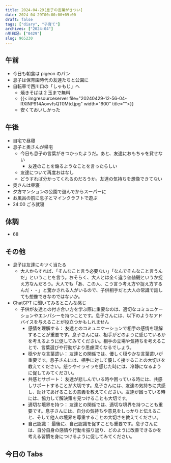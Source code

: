```yaml
---
title: 2024-04-29[息子の言葉がきつい]
date: 2024-04-29T00:00:00+09:00
draft: false
tags: ["diary", "子育て"]
archives: ["2024-04"]
n年日記: ["0429"]
slug: 965230
---
```


## 午前

- 今日も朝食は pigeon のパン
- 息子は保育園時代の友達たちと公園に
- 自転車で西川口の「しゃもじ」へ
  - 焼きそばは 2 玉まで無料
  - {{< imgresourceserver file="20240429-12-56-04-RXlNP914AovvfsQT0Mtd.jpg" width="600" title="">}}
  - 安くておいしかった

## 午後

- 自宅で昼寝
- 息子と奥さんが帰宅
  - 今日も息子の言葉がきつかったようだ。あと、友達におもちゃを貸せない
    - 友達のことを煽るようなことを言ったらしい
  - 友達について再度おはなし
  - どうすれば分かってくれるのだろうか。友達の気持ちを想像できてない
- 奥さんは昼寝
- 夕方マンションの公園で遊んでからスーパーに
- お風呂の前に息子とマインクラフトで遊ぶ
- 24:00 ごろ就寝

## 体調

- 68

## その他

- 息子は友達にキツく当たる
  - 大人からすれば、「そんなこと言う必要ない」「なんでそんなこと言うんだ」ということを言う。おそらく、大人とは全く違う価値観というか捉え方なんだろう。大人でも「あ、この人、こう言う考え方や捉え方するんだ・・」と驚かされる人がいるので、子供相手だと大人の常識で話しても想像できなのではないか。
- ChatGPT に聞いてみるとこんな感じ
  - 子供が友達との付き合い方を学ぶ際に重要なのは、適切なコミュニケーションやエンパシーを持つことです。息子さんには、以下のようなアドバイスを与えることが役立つかもしれません
    - 感情を理解する： 友達とのコミュニケーションで相手の感情を理解することが重要です。息子さんには、相手がどのように感じているかを考えるように促してみてください。相手の立場や気持ちを考えることで、言葉選びや行動がより思慮深くなるでしょう。
    - 穏やかな言葉遣い： 友達との関係では、優しく穏やかな言葉遣いが重要です。息子さんには、相手に対して優しく接することの大切さを教えてください。怒りやイライラを感じた時には、冷静になるように促してみてください。
    - 共感とサポート： 友達が悲しんでいる時や困っている時には、共感しサポートすることが大切です。息子さんには、友達の気持ちに共感し、助けてあげることの意義を教えてください。友達が困っている時には、協力して解決策を見つけることも大切です。
    - 適切な境界を持つ： 友達との関係では、適切な境界を持つことも重要です。息子さんには、自分の気持ちや意見をしっかりと伝えること、そして他人の境界を尊重することの大切さを教えてください。
    - 自己認識： 最後に、自己認識を促すことも重要です。息子さんには、自分自身の感情や行動を振り返り、どのように改善できるかを考える習慣を身につけるように促してみてください。

## 今日の Tabs

